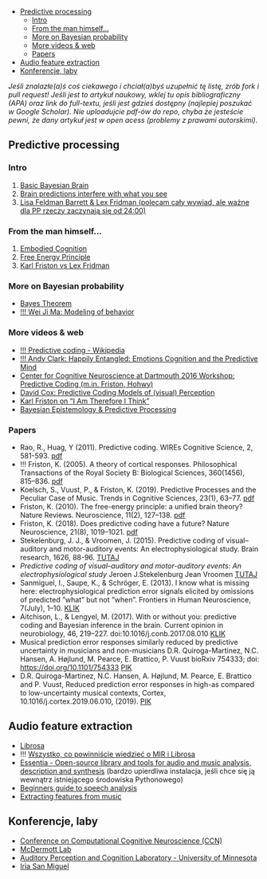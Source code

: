 - [Predictive processing](#predictive-processing)
  - [Intro](#intro)
  - [From the man himself...](#from-the-man-himself)
  - [More on Bayesian probability](#more-on-bayesian-probability)
  - [More videos & web](#more-videos--web)
  - [Papers](#papers)
- [Audio feature extraction](#audio-feature-extraction)
- [Konferencje, laby](#konferencje-laby)

*Jeśli znalazłe(a)ś coś ciekawego i chciał(a)byś uzupełnić tę listę, zrób fork i pull request! Jeśli jest to artykuł naukowy, wklej tu opis bibliograficzny (APA) oraz link do full-textu, jeśli jest gdzieś dostępny (najlepiej poszukać w Google Scholar). Nie uploadujcie pdf-ów do repo, chyba że jesteście pewni, że dany artykuł jest w open acess (problemy z prawami autorskimi).*

## Predictive processing

### Intro

1. [Basic Bayesian Brain](https://www.youtube.com/watch?v=c6OOtzbTXSU)
2. [Brain predictions interfere with what you see](https://www.youtube.com/watch?v=RgWgfdLZciM&t=1s)
3. [Lisa Feldman Barrett & Lex Fridman (polecam cały wywiad, ale ważne dla PP rzeczy zaczynają się od 24:00)](https://www.youtube.com/watch?v=NbdRIVCBqNI&t=4838s)



### From the man himself...

1. [Embodied Cognition](https://www.youtube.com/watch?v=HW0JnjgCO3o)
2. [Free Energy Principle](https://www.youtube.com/watch?v=NIu_dJGyIQI)
3. [Karl Friston vs Lex Fridman](https://www.youtube.com/watch?v=NwzuibY5kUs)


### More on Bayesian probability

- [Bayes Theorem](https://www.youtube.com/watch?v=XQoLVl31ZfQ)
- [!!! Wei Ji Ma: Modeling of behavior](https://www.youtube.com/watch?v=H1vp10PVKcw)


### More videos & web

- [!!! Predictive coding - Wikipedia](https://en.wikipedia.org/wiki/Predictive_coding)
- [!!! Andy Clark: Happily Entangled: Emotions Cognition and the Predictive Mind](https://www.youtube.com/watch?v=OS3RM3F8YmE)
- [Center for Cognitive Neuroscience at Dartmouth 2016 Workshop: Predictive Coding (m.in. Friston, Hohwy)](https://www.youtube.com/watch?v=8oyy5jmz8Ws&list=PLPDZ9rcIfxyMZacItqYr58NLzvtRPZcRQ)
- [David Cox: Predictive Coding Models of (visual) Perception](https://www.youtube.com/watch?v=P0yVuoATjzs)
- [Karl Friston on “I Am Therefore I Think”](https://www.youtube.com/watch?v=G_sQZeFRjR8)
- [Bayesian Epistemology & Predictive Processing](https://www.youtube.com/watch?v=pLcIT3kjsW0&fbclid=IwAR3J_chLDqrMFTQ02a1kJwU2SNRb50-D8cmk8Bl99FFmeyrNoE2_qllgqg0)


### Papers

- Rao, R., Huag, Y (2011). Predictive coding. WIREs Cognitive Science, 2, 581-593. [pdf](https://onlinelibrary.wiley.com/doi/pdf/10.1002/wcs.142?casa_token=maA6Ta6KrUkAAAAA%3AHhvGvMjzjRJQlMiLN0Gb9goiRd45d4M2F3MGZVAuf1dhiqVvyuNFo8syNpgc38qGW_IrPHjcaEAwVw)
- !!! Friston, K. (2005). A theory of cortical responses. Philosophical Transactions of the Royal Society B: Biological Sciences, 360(1456), 815–836. [pdf](https://www.ncbi.nlm.nih.gov/pmc/articles/PMC1569488/pdf/rstb20051622.pdf)
- Koelsch, S., Vuust, P., & Friston, K. (2019). Predictive Processes and the Peculiar Case of Music. Trends in Cognitive Sciences, 23(1), 63–77. [pdf](http://stefan-koelsch.de/papers/koelsch_vuust_friston_2018_predictive_processes_and_the_peculiar_case_of_music_trends_in_cognitive_sciences.pdf)
- Friston, K. (2010). The free-energy principle: a unified brain theory? Nature Reviews. Neuroscience, 11(2), 127–138. [pdf](https://www.uab.edu/medicine/cinl/images/KFriston_FreeEnergy_BrainTheory.pdf)
- Friston, K. (2018). Does predictive coding have a future? Nature Neuroscience, 21(8), 1019–1021. [pdf](https://discovery.ucl.ac.uk/id/eprint/10056744/1/Friston_News%20and%20views.pdf)
- Stekelenburg, J. J., & Vroomen, J. (2015). Predictive coding of visual–auditory and motor-auditory events: An electrophysiological study. Brain research, 1626, 88-96. [TUTAJ](http://spitswww.uvt.nl/fsw/psychologie/cognitive-neuropsychology/Pubs/Jean/103.pdf)
- _Predictive coding of visual–auditory and motor-auditory events: An electrophysiological study_ Jeroen J.Stekelenburg Jean Vroomen [TUTAJ](http://spitswww.uvt.nl/fsw/psychologie/cognitive-neuropsychology/Pubs/Jean/103.pdf)
- Sanmiguel, I., Saupe, K., & Schröger, E. (2013). I know what is missing here: electrophysiological prediction error signals elicited by omissions of predicted ”what” but not ”when”. Frontiers in Human Neuroscience, 7(July), 1–10. [KLIK](https://www.frontiersin.org/articles/10.3389/fnhum.2013.00407/full)
- Aitchison, L., & Lengyel, M. (2017). With or without you: predictive coding and Bayesian inference in the brain. Current opinion in neurobiology, 46, 219–227. doi:10.1016/j.conb.2017.08.010 [KLIK](https://www.ncbi.nlm.nih.gov/pmc/articles/PMC5836998/)
- Musical prediction error responses similarly reduced by predictive uncertainty in musicians and non-musicians D.R. Quiroga-Martinez, N.C. Hansen, A. Højlund, M. Pearce, E. Brattico, P. Vuust bioRxiv 754333; doi: https://doi.org/10.1101/754333 [PIK](https://www.biorxiv.org/content/biorxiv/early/2019/09/01/754333.full.pdf)
- D.R. Quiroga-Martinez, N.C. Hansen, A. Højlund, M. Pearce, E. Brattico and P. Vuust, Reduced prediction error responses in high-as compared to low-uncertainty musical contexts, Cortex, 10.1016/j.cortex.2019.06.010, (2019). [PIK](https://www.researchgate.net/profile/Massimo_Lumaca/publication/329951313_Weighting_of_neural_prediction_error_by_rhythmic_complexity_a_predictive_coding_account_using_Mismatch_Negativity/links/5c45867a299bf12be3d7a11c/Weighting-of-neural-prediction-error-by-rhythmic-complexity-a-predictive-coding-account-using-Mismatch-Negativity.pdf)


## Audio feature extraction

- [Librosa](https://librosa.github.io/librosa/index.html)
- !!! [Wszystko, co powinniście wiedzieć o MIR i Librosa](https://musicinformationretrieval.com)
- [Essentia - Open-source library and tools for audio and music analysis, description and synthesis](https://essentia.upf.edu/) (bardzo upierdliwa instalacja, jeśli chce się ją wewnątrz istniejącego środowiska Pythonowego)
- [Beginners guide to speech analysis](https://towardsdatascience.com/beginners-guide-to-speech-analysis-4690ca7a7c05)
- [Extracting features from music](https://towardsdatascience.com/extract-features-of-music-75a3f9bc265d)

## Konferencje, laby

- [Conference on Computational Cognitive Neuroscience (CCN)](https://ccneuro.org/)
- [McDermott Lab](http://mcdermottlab.mit.edu)
- [Auditory Perception and Cognition Laboratory - University of Minnesota](http://apc.psych.umn.edu/)
- [Iria San Miguel](http://www.neurociencies.ub.edu/iria-sanmiguel/)
